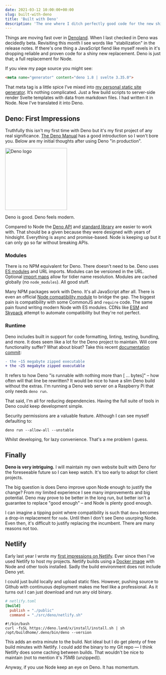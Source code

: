 ```yaml
---
date: 2021-03-12 10:00:00+00:00
slug: built-with-deno
title: 'Built with Deno'
description: 'The one where I ditch perfectly good code for the new shiny'
---
```

Things are moving fast over in [Denoland](https://deno.land). When I last checked in Deno was decidedly beta. Revisiting this month I see words like "stabilization" in the release notes. If there's one thing a JavaScript fiend like myself revels in it's dropping reliable and proven code for a shiny new replacement. Deno is just that; a full replacement for Node.

If you view my page source you might see:

```html
<meta name="generator" content="deno 1.8 | svelte 3.35.0">
```

That meta tag is a little spice I’ve mixed into [my personal static site generator](https://github.com/tduyng/tduyng.github.io). It’s nothing complicated. Just a few build scripts to server-side render Svelte templates with data from markdown files. I had written it in Node. Now I’ve translated it into Deno.

## Deno: First Impressions

Truthfully this isn't my first time with Deno but it's my first project of any real significance. [The Deno Manual](https://deno.land/manual@v1.8.0/introduction) has a good introduction so I won't bore you. Below are my initial thoughts after using Deno "in production".

<p class="Image">
  <img loading="lazy"
    src="/images/blog/2021/deno-logo.svg"
    alt="Deno logo"
    width="200"
    height="200">
</p>

Deno is good. Deno feels modern.

Compared to Node the [Deno API](https://doc.deno.land/builtin/stable) and [standard library](https://deno.land/std) are easier to work with. That should be a given because they were designed with years of hindsight. Everything is async and promise-based. Node is keeping up but it can only go so far without breaking APIs.

### Modules

There is no NPM equivalent for Deno. There doesn't need to be. Deno uses [ES modules](https://hacks.mozilla.org/2018/03/es-modules-a-cartoon-deep-dive/) and URL imports. Modules can be versioned in the URL. Optional [import maps](https://github.com/WICG/import-maps) allow for tidier name resolution. Modules are cached globally (no `node_modules`). All good stuff.

Many NPM packages work with Deno. It's all JavaScript after all. There is even an official [Node compatibility module](https://deno.land/std@0.90.0/node) to bridge the gap. The biggest pain is compatibility with some CommonJS and `require` code. The same pain found writing modern Node with ES modules. CDNs like [ESM](https://esm.sh/) and [Skypack](https://cdn.skypack.dev/) attempt to automate compatibility but they're not perfect.

### Runtime

Deno includes built in support for code formatting, linting, testing, bundling, and more. It does seem like a lot for the Deno project to maintain. Will core functionality suffer? What about bloat? Take this recent [documentation commit](https://github.com/denoland/deno/commit/c1fe86b15c2566e7281a74e3a4b61775f4f120ea#diff-56f8d2b8c873ba84c43d98f257eeec70dc5901f0b9635db6f90bd874b914e97d):

```diff
- the ~15 megabyte zipped executable
+ the ~25 megabyte zipped executable
```

It refers to how Deno "is runnable with nothing more than [ ... bytes]" – how often will that line be rewritten? It would be nice to have a slim Deno build without the extras. I'm running a Deno web server on a Raspberry Pi that only needs `deno run`.

That said, I'm all for reducing dependencies. Having the full suite of tools in Deno could keep development simple.

Security permissions are a valuable feature. Although I can see myself defaulting to:

```shell
deno run --allow-all --unstable
```

Whilst developing, for lazy convenience. That's a me problem I guess.

## Finally

**Deno is very intriguing.** I will maintain my own website built with Deno for the foreseeable future so I can keep watch. It's too early to adopt for client projects.

The big question is does Deno improve upon Node enough to justify the change? From my limited experience I see many improvements and big potential. Deno may prove to be better in the long run, but better isn't a guarantee to replace "good enough" – and Node is plenty good enough.

I can imagine a tipping point where compatibility is such that `deno` becomes a drop-in replacement for `node`. Until then I don't see Deno usurping Node. Even then, it's difficult to justify replacing the incumbent. There are many reasons not too.

## Netlify

Early last year I wrote my [first impressions on Netlify](/2020/01/15/netlify-first-impressions/). Ever since then I've used Netlify to host my projects. Netlify builds using a [Docker image](https://github.com/netlify/build-image) with Node and other tools installed. Sadly the build environment does not include Deno yet.

I could just build locally and upload static files. However, pushing source to Github with continuous deployment makes me feel like a professional. As it turns out I can just download and run any old binary.

```toml
# netlify.toml
[build]
  publish = "./public"
  command = "./src/deno/netlify.sh"
```

```shell
#!/bin/bash
curl -fsSL https://deno.land/x/install/install.sh | sh
/opt/buildhome/.deno/bin/deno --version
```

This adds an extra minute to the build. Not ideal but I do get plenty of free build minutes with Netlify. I could add the binary to my Git repo — I think Netlify does some caching between builds. That wouldn't be nice to maintain (not to mention it's 75MB (unzipped)).

Anyway, if you use Node keep an eye on Deno. It has momentum.
